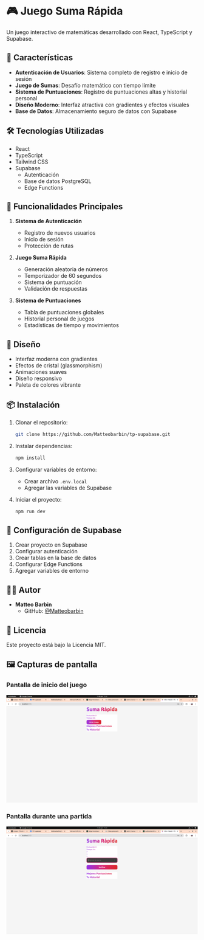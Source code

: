 # 🎮 Juego Suma Rápida

Un juego interactivo de matemáticas desarrollado con React, TypeScript y Supabase.

## 🚀 Características

- **Autenticación de Usuarios**: Sistema completo de registro e inicio de sesión
- **Juego de Sumas**: Desafío matemático con tiempo límite
- **Sistema de Puntuaciones**: Registro de puntuaciones altas y historial personal
- **Diseño Moderno**: Interfaz atractiva con gradientes y efectos visuales
- **Base de Datos**: Almacenamiento seguro de datos con Supabase

## 🛠️ Tecnologías Utilizadas

- React
- TypeScript
- Tailwind CSS
- Supabase
  - Autenticación
  - Base de datos PostgreSQL
  - Edge Functions

## 🎯 Funcionalidades Principales

1. **Sistema de Autenticación**

   - Registro de nuevos usuarios
   - Inicio de sesión
   - Protección de rutas

2. **Juego Suma Rápida**

   - Generación aleatoria de números
   - Temporizador de 60 segundos
   - Sistema de puntuación
   - Validación de respuestas

3. **Sistema de Puntuaciones**
   - Tabla de puntuaciones globales
   - Historial personal de juegos
   - Estadísticas de tiempo y movimientos

## 🎨 Diseño

- Interfaz moderna con gradientes
- Efectos de cristal (glassmorphism)
- Animaciones suaves
- Diseño responsivo
- Paleta de colores vibrante

## 📦 Instalación

1. Clonar el repositorio:

   ```bash
   git clone https://github.com/Matteobarbin/tp-supabase.git
   ```

2. Instalar dependencias:

   ```bash
   npm install
   ```

3. Configurar variables de entorno:

   - Crear archivo `.env.local`
   - Agregar las variables de Supabase

4. Iniciar el proyecto:
   ```bash
   npm run dev
   ```

## 🔧 Configuración de Supabase

1. Crear proyecto en Supabase
2. Configurar autenticación
3. Crear tablas en la base de datos
4. Configurar Edge Functions
5. Agregar variables de entorno

## 👨‍💻 Autor

- **Matteo Barbin**
  - GitHub: [@Matteobarbin](https://github.com/Matteobarbin)

## 📝 Licencia

Este proyecto está bajo la Licencia MIT.

## 🖼️ Capturas de pantalla

### Pantalla de inicio del juego

![Pantalla de inicio del juego Suma Rápida](assets/captura-inicio.png)

### Pantalla durante una partida

![Pantalla durante una partida del juego Suma Rápida](assets/captura-juego.png)
